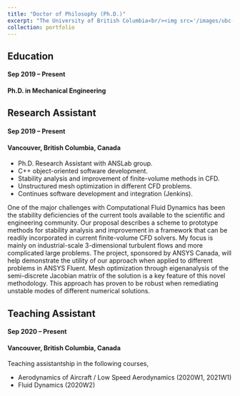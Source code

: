 ```yaml
---
title: "Doctor of Philosophy (Ph.D.)"
excerpt: "The University of British Columbia<br/><img src='/images/ubc-logo.png'>"
collection: portfolio
---
```


## Education
#### Sep 2019 – Present
#### Ph.D. in Mechanical Engineering

## Research Assistant
#### Sep 2019 – Present
#### Vancouver, British Columbia, Canada

- Ph.D. Research Assistant with ANSLab group.
- C++ object-oriented software development.
- Stability analysis and improvement of finite-volume methods in CFD.
- Unstructured mesh optimization in different CFD problems.
- Continues software development and integration (Jenkins).

One of the major challenges with Computational Fluid Dynamics has been the stability deficiencies of the current tools available to the scientific and engineering community. Our proposal describes a scheme to prototype methods for stability analysis and improvement in a framework that can be readily incorporated in current finite-volume CFD solvers. My focus is mainly on industrial-scale 3-dimensional turbulent flows and more complicated large problems. The project, sponsored by ANSYS Canada, will help demonstrate the utility of our approach when applied to different problems in ANSYS Fluent. Mesh optimization through eigenanalysis of the semi-discrete Jacobian matrix of the solution is a key feature of this novel methodology. This approach has proven to be robust when remediating unstable modes of different numerical solutions.

## Teaching Assistant
#### Sep 2020 – Present
#### Vancouver, British Columbia, Canada

Teaching assistantship in the following courses,
- Aerodynamics of Aircraft / Low Speed Aerodynamics (2020W1, 2021W1)
- Fluid Dynamics (2020W2)
